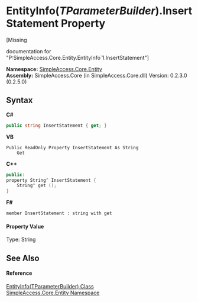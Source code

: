 # EntityInfo(*TParameterBuilder*).InsertStatement Property 
 

\[Missing <summary> documentation for "P:SimpleAccess.Core.Entity.EntityInfo`1.InsertStatement"\]

**Namespace:**&nbsp;<a href="4a1a1091-e8bb-9ab6-959b-cd29bdaf000e">SimpleAccess.Core.Entity</a><br />**Assembly:**&nbsp;SimpleAccess.Core (in SimpleAccess.Core.dll) Version: 0.2.3.0 (0.2.5.0)

## Syntax

**C#**<br />
``` C#
public string InsertStatement { get; }
```

**VB**<br />
``` VB
Public ReadOnly Property InsertStatement As String
	Get
```

**C++**<br />
``` C++
public:
property String^ InsertStatement {
	String^ get ();
}
```

**F#**<br />
``` F#
member InsertStatement : string with get

```


#### Property Value
Type: String

## See Also


#### Reference
<a href="1e4b0944-7ad6-9cec-d228-3270257d05e4">EntityInfo(TParameterBuilder) Class</a><br /><a href="4a1a1091-e8bb-9ab6-959b-cd29bdaf000e">SimpleAccess.Core.Entity Namespace</a><br />